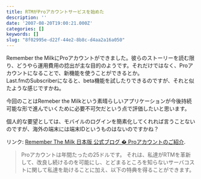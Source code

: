 ```yaml
---
title: RTMがProアカウントサービスを始めた
description: ''
date: '2007-08-20T19:00:21.000Z'
categories: []
keywords: []
slug: "8f02995e-d22f-44e2-8b8c-d4aa2a16a050"
---
```

Remember the MilkにProアカウントができました。彼らのストーリーを読む限り、どうやら運用費用の捻出が主な目的のようです。それだけではなく、Proアカウントになることで、新機能を使うことができるとか。  
Last.fmのSubscriberになると、beta機能を試したりできるのですが、それと似たような感じですかね。

今回のことはRemeber the Milkという素晴らしいアプリケーションが今後持続可能な形で進んでいくために必要不可欠だという点で評価したいと思います。

個人的な要望としては、モバイルのログインを簡素化してくれれば言うことないのですが、海外の端末には端末IDというものはないのですかね？

リンク: [Remember The Milk 日本版 公式ブログ � Proアカウントのご紹介](http://blog.rememberthemilk.jp/2007/08/20/48/ "Remember The Milk 日本版 公式ブログ � Proアカウントのご紹介").

> Proアカウントは年間たったの25ドルです。 それは、私達がRTMを革新して、改良し続けるのを可能にし、とどまるところを知らないサーバコストに関して私達を助けることに加え、以下の特典を得ることができます。